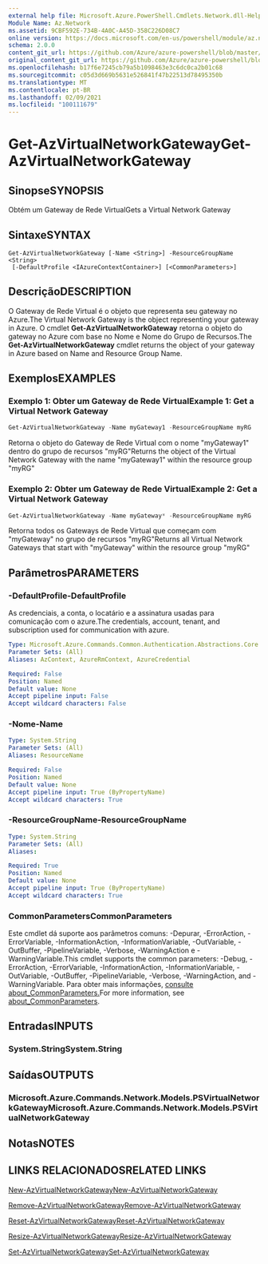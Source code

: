 ```yaml
---
external help file: Microsoft.Azure.PowerShell.Cmdlets.Network.dll-Help.xml
Module Name: Az.Network
ms.assetid: 9CBF592E-734B-4A0C-A45D-358C226D08C7
online version: https://docs.microsoft.com/en-us/powershell/module/az.network/get-azvirtualnetworkgateway
schema: 2.0.0
content_git_url: https://github.com/Azure/azure-powershell/blob/master/src/Network/Network/help/Get-AzVirtualNetworkGateway.md
original_content_git_url: https://github.com/Azure/azure-powershell/blob/master/src/Network/Network/help/Get-AzVirtualNetworkGateway.md
ms.openlocfilehash: b17f6e7245cb79a5b1098463e3c6dc0ca2b01c68
ms.sourcegitcommit: c05d3d669b5631e526841f47b22513d78495350b
ms.translationtype: MT
ms.contentlocale: pt-BR
ms.lasthandoff: 02/09/2021
ms.locfileid: "100111679"
---
```

# <span data-ttu-id="9f1fe-101">Get-AzVirtualNetworkGateway</span><span class="sxs-lookup"><span data-stu-id="9f1fe-101">Get-AzVirtualNetworkGateway</span></span>

## <span data-ttu-id="9f1fe-102">Sinopse</span><span class="sxs-lookup"><span data-stu-id="9f1fe-102">SYNOPSIS</span></span>
<span data-ttu-id="9f1fe-103">Obtém um Gateway de Rede Virtual</span><span class="sxs-lookup"><span data-stu-id="9f1fe-103">Gets a Virtual Network Gateway</span></span>

## <span data-ttu-id="9f1fe-104">Sintaxe</span><span class="sxs-lookup"><span data-stu-id="9f1fe-104">SYNTAX</span></span>

```
Get-AzVirtualNetworkGateway [-Name <String>] -ResourceGroupName <String>
 [-DefaultProfile <IAzureContextContainer>] [<CommonParameters>]
```

## <span data-ttu-id="9f1fe-105">Descrição</span><span class="sxs-lookup"><span data-stu-id="9f1fe-105">DESCRIPTION</span></span>
<span data-ttu-id="9f1fe-106">O Gateway de Rede Virtual é o objeto que representa seu gateway no Azure.</span><span class="sxs-lookup"><span data-stu-id="9f1fe-106">The Virtual Network Gateway is the object representing your gateway in Azure.</span></span>
<span data-ttu-id="9f1fe-107">O cmdlet **Get-AzVirtualNetworkGateway** retorna o objeto do gateway no Azure com base no Nome e Nome do Grupo de Recursos.</span><span class="sxs-lookup"><span data-stu-id="9f1fe-107">The **Get-AzVirtualNetworkGateway** cmdlet returns the object of your gateway in Azure based on Name and Resource Group Name.</span></span>

## <span data-ttu-id="9f1fe-108">Exemplos</span><span class="sxs-lookup"><span data-stu-id="9f1fe-108">EXAMPLES</span></span>

### <span data-ttu-id="9f1fe-109">Exemplo 1: Obter um Gateway de Rede Virtual</span><span class="sxs-lookup"><span data-stu-id="9f1fe-109">Example 1: Get a Virtual Network Gateway</span></span>
```powershell
Get-AzVirtualNetworkGateway -Name myGateway1 -ResourceGroupName myRG
```

<span data-ttu-id="9f1fe-110">Retorna o objeto do Gateway de Rede Virtual com o nome "myGateway1" dentro do grupo de recursos "myRG"</span><span class="sxs-lookup"><span data-stu-id="9f1fe-110">Returns the object of the Virtual Network Gateway with the name "myGateway1" within the resource group "myRG"</span></span>

### <span data-ttu-id="9f1fe-111">Exemplo 2: Obter um Gateway de Rede Virtual</span><span class="sxs-lookup"><span data-stu-id="9f1fe-111">Example 2: Get a Virtual Network Gateway</span></span>
```powershell
Get-AzVirtualNetworkGateway -Name myGateway* -ResourceGroupName myRG
```

<span data-ttu-id="9f1fe-112">Retorna todos os Gateways de Rede Virtual que começam com "myGateway" no grupo de recursos "myRG"</span><span class="sxs-lookup"><span data-stu-id="9f1fe-112">Returns all Virtual Network Gateways that start with "myGateway" within the resource group "myRG"</span></span>

## <span data-ttu-id="9f1fe-113">Parâmetros</span><span class="sxs-lookup"><span data-stu-id="9f1fe-113">PARAMETERS</span></span>

### <span data-ttu-id="9f1fe-114">-DefaultProfile</span><span class="sxs-lookup"><span data-stu-id="9f1fe-114">-DefaultProfile</span></span>
<span data-ttu-id="9f1fe-115">As credenciais, a conta, o locatário e a assinatura usadas para comunicação com o azure.</span><span class="sxs-lookup"><span data-stu-id="9f1fe-115">The credentials, account, tenant, and subscription used for communication with azure.</span></span>

```yaml
Type: Microsoft.Azure.Commands.Common.Authentication.Abstractions.Core.IAzureContextContainer
Parameter Sets: (All)
Aliases: AzContext, AzureRmContext, AzureCredential

Required: False
Position: Named
Default value: None
Accept pipeline input: False
Accept wildcard characters: False
```

### <span data-ttu-id="9f1fe-116">-Nome</span><span class="sxs-lookup"><span data-stu-id="9f1fe-116">-Name</span></span>
```yaml
Type: System.String
Parameter Sets: (All)
Aliases: ResourceName

Required: False
Position: Named
Default value: None
Accept pipeline input: True (ByPropertyName)
Accept wildcard characters: True
```

### <span data-ttu-id="9f1fe-117">-ResourceGroupName</span><span class="sxs-lookup"><span data-stu-id="9f1fe-117">-ResourceGroupName</span></span>
```yaml
Type: System.String
Parameter Sets: (All)
Aliases:

Required: True
Position: Named
Default value: None
Accept pipeline input: True (ByPropertyName)
Accept wildcard characters: True
```

### <span data-ttu-id="9f1fe-118">CommonParameters</span><span class="sxs-lookup"><span data-stu-id="9f1fe-118">CommonParameters</span></span>
<span data-ttu-id="9f1fe-119">Este cmdlet dá suporte aos parâmetros comuns: -Depurar, -ErrorAction, -ErrorVariable, -InformationAction, -InformationVariable, -OutVariable, -OutBuffer, -PipelineVariable, -Verbose, -WarningAction e -WarningVariable.</span><span class="sxs-lookup"><span data-stu-id="9f1fe-119">This cmdlet supports the common parameters: -Debug, -ErrorAction, -ErrorVariable, -InformationAction, -InformationVariable, -OutVariable, -OutBuffer, -PipelineVariable, -Verbose, -WarningAction, and -WarningVariable.</span></span> <span data-ttu-id="9f1fe-120">Para obter mais informações, [consulte about_CommonParameters.](http://go.microsoft.com/fwlink/?LinkID=113216)</span><span class="sxs-lookup"><span data-stu-id="9f1fe-120">For more information, see [about_CommonParameters](http://go.microsoft.com/fwlink/?LinkID=113216).</span></span>

## <span data-ttu-id="9f1fe-121">Entradas</span><span class="sxs-lookup"><span data-stu-id="9f1fe-121">INPUTS</span></span>

### <span data-ttu-id="9f1fe-122">System.String</span><span class="sxs-lookup"><span data-stu-id="9f1fe-122">System.String</span></span>

## <span data-ttu-id="9f1fe-123">Saídas</span><span class="sxs-lookup"><span data-stu-id="9f1fe-123">OUTPUTS</span></span>

### <span data-ttu-id="9f1fe-124">Microsoft.Azure.Commands.Network.Models.PSVirtualNetworkGateway</span><span class="sxs-lookup"><span data-stu-id="9f1fe-124">Microsoft.Azure.Commands.Network.Models.PSVirtualNetworkGateway</span></span>

## <span data-ttu-id="9f1fe-125">Notas</span><span class="sxs-lookup"><span data-stu-id="9f1fe-125">NOTES</span></span>

## <span data-ttu-id="9f1fe-126">LINKS RELACIONADOS</span><span class="sxs-lookup"><span data-stu-id="9f1fe-126">RELATED LINKS</span></span>

[<span data-ttu-id="9f1fe-127">New-AzVirtualNetworkGateway</span><span class="sxs-lookup"><span data-stu-id="9f1fe-127">New-AzVirtualNetworkGateway</span></span>](./New-AzVirtualNetworkGateway.md)

[<span data-ttu-id="9f1fe-128">Remove-AzVirtualNetworkGateway</span><span class="sxs-lookup"><span data-stu-id="9f1fe-128">Remove-AzVirtualNetworkGateway</span></span>](./Remove-AzVirtualNetworkGateway.md)

[<span data-ttu-id="9f1fe-129">Reset-AzVirtualNetworkGateway</span><span class="sxs-lookup"><span data-stu-id="9f1fe-129">Reset-AzVirtualNetworkGateway</span></span>](./Reset-AzVirtualNetworkGateway.md)

[<span data-ttu-id="9f1fe-130">Resize-AzVirtualNetworkGateway</span><span class="sxs-lookup"><span data-stu-id="9f1fe-130">Resize-AzVirtualNetworkGateway</span></span>](./Resize-AzVirtualNetworkGateway.md)

[<span data-ttu-id="9f1fe-131">Set-AzVirtualNetworkGateway</span><span class="sxs-lookup"><span data-stu-id="9f1fe-131">Set-AzVirtualNetworkGateway</span></span>](./Set-AzVirtualNetworkGateway.md)
